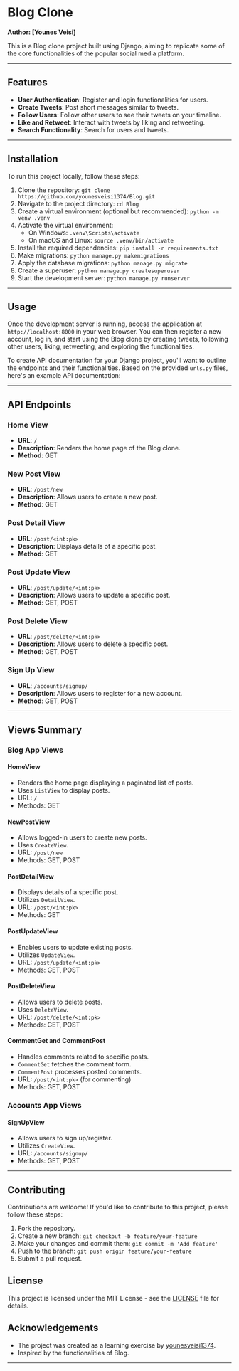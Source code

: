 # Blog Clone

**Author: [Younes Veisi]**

This is a Blog clone project built using Django, aiming to replicate some of the core functionalities of the popular social media platform.

---

## Features

- **User Authentication**: Register and login functionalities for users.
- **Create Tweets**: Post short messages similar to tweets.
- **Follow Users**: Follow other users to see their tweets on your timeline.
- **Like and Retweet**: Interact with tweets by liking and retweeting.
- **Search Functionality**: Search for users and tweets.

---

## Installation

To run this project locally, follow these steps:

1. Clone the repository: `git clone https://github.com/younesveisi1374/Blog.git`
2. Navigate to the project directory: `cd Blog`
3. Create a virtual environment (optional but recommended): `python -m venv .venv`
4. Activate the virtual environment:
   - On Windows: `.venv\Scripts\activate`
   - On macOS and Linux: `source .venv/bin/activate`
5. Install the required dependencies: `pip install -r requirements.txt`
6. Make migrations: `python manage.py makemigrations`
7. Apply the database migrations: `python manage.py migrate`
8. Create a superuser: `python manage.py createsuperuser`
9. Start the development server: `python manage.py runserver`

---


## Usage

Once the development server is running, access the application at `http://localhost:8000` in your web browser. You can then register a new account, log in, and start using the Blog clone by creating tweets, following other users, liking, retweeting, and exploring the functionalities.

To create API documentation for your Django project, you'll want to outline the endpoints and their functionalities. Based on the provided `urls.py` files, here's an example API documentation:

---

## API Endpoints

### Home View
- **URL**: `/`
- **Description**: Renders the home page of the Blog clone.
- **Method**: GET

### New Post View
- **URL**: `/post/new`
- **Description**: Allows users to create a new post.
- **Method**: GET

### Post Detail View
- **URL**: `/post/<int:pk>`
- **Description**: Displays details of a specific post.
- **Method**: GET

### Post Update View
- **URL**: `/post/update/<int:pk>`
- **Description**: Allows users to update a specific post.
- **Method**: GET, POST

### Post Delete View
- **URL**: `/post/delete/<int:pk>`
- **Description**: Allows users to delete a specific post.
- **Method**: GET, POST

### Sign Up View
- **URL**: `/accounts/signup/`
- **Description**: Allows users to register for a new account.
- **Method**: GET, POST

---

## Views Summary

### Blog App Views

#### HomeView
- Renders the home page displaying a paginated list of posts.
- Uses `ListView` to display posts.
- URL: `/`
- Methods: GET

#### NewPostView
- Allows logged-in users to create new posts.
- Uses `CreateView`.
- URL: `/post/new`
- Methods: GET, POST

#### PostDetailView
- Displays details of a specific post.
- Utilizes `DetailView`.
- URL: `/post/<int:pk>`
- Methods: GET

#### PostUpdateView
- Enables users to update existing posts.
- Utilizes `UpdateView`.
- URL: `/post/update/<int:pk>`
- Methods: GET, POST

#### PostDeleteView
- Allows users to delete posts.
- Uses `DeleteView`.
- URL: `/post/delete/<int:pk>`
- Methods: GET, POST

#### CommentGet and CommentPost
- Handles comments related to specific posts.
- `CommentGet` fetches the comment form.
- `CommentPost` processes posted comments.
- URL: `/post/<int:pk>` (for commenting)
- Methods: GET, POST


### Accounts App Views

#### SignUpView
- Allows users to sign up/register.
- Utilizes `CreateView`.
- URL: `/accounts/signup/`
- Methods: GET, POST

---

## Contributing

Contributions are welcome! If you'd like to contribute to this project, please follow these steps:

1. Fork the repository.
2. Create a new branch: `git checkout -b feature/your-feature`
3. Make your changes and commit them: `git commit -m 'Add feature'`
4. Push to the branch: `git push origin feature/your-feature`
5. Submit a pull request.

## License

This project is licensed under the MIT License - see the [LICENSE](LICENSE) file for details.

## Acknowledgements

- The project was created as a learning exercise by [younesveisi1374](https://github.com/younesveisi1374).
- Inspired by the functionalities of Blog.

---
